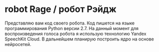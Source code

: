# robot Rage / робот Рэйдж

Представляю вам код своего робота. Код пишется на языке программирования Python версии 2.7.
На данный момент для воспроизведения голоса робота я использую технологию Yandex SpeechKit Cloud.
В дальнейшем планирую построить ядро на основе нейросетей.

